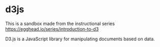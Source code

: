 # d3js
This is a sandbox made from the instructional series https://egghead.io/series/introduction-to-d3

D3.js is a JavaScript library for manipulating documents based on data.
